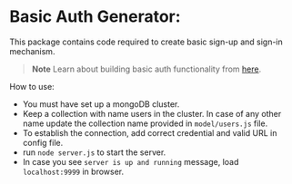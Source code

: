
# Basic Auth Generator:
This package contains code required to create basic sign-up and sign-in mechanism.

> **Note** Learn about building basic auth functionality from [here](https://www.youtube.com/watch?v=b91XgdyX-SM&ab_channel=codedamn).

How to use:
- You must have set up a mongoDB cluster.
- Keep a collection with name users in the cluster. In case of any other name update the collection name provided in `model/users.js` file.
- To establish the connection, add correct credential and valid URL in config file.
- run `node server.js` to start the server.
- In case you see `server is up and running` message, load `localhost:9999` in browser.
